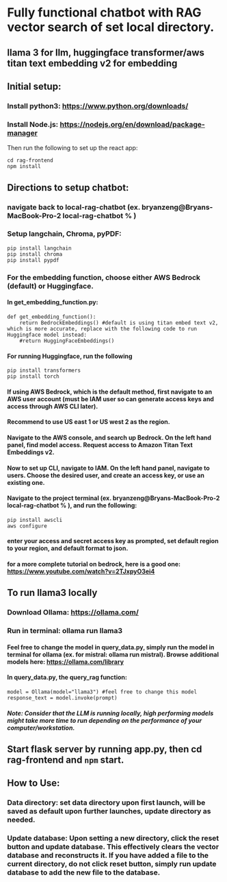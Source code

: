 # Fully functional chatbot with RAG vector search of set local directory.
## llama 3 for llm, huggingface transformer/aws titan text embedding v2 for embedding

## Initial setup:
### Install python3: https://www.python.org/downloads/
### Install Node.js: https://nodejs.org/en/download/package-manager

Then run the following to set up the react app:
```
cd rag-frontend
npm install
```


## Directions to setup chatbot:
### navigate back to local-rag-chatbot (ex. bryanzeng@Bryans-MacBook-Pro-2 local-rag-chatbot % )
### Setup langchain, Chroma, pyPDF:
```
pip install langchain
pip install chroma
pip install pypdf
```
### For the embedding function, choose either AWS Bedrock (default) or Huggingface. 
#### In get_embedding_function.py:
```
def get_embedding_function():
    return BedrockEmbeddings() #default is using titan embed text v2, which is more accurate, replace with the following code to run Huggingface model instead:
    #return HuggingFaceEmbeddings()

```

#### For running Huggingface, run the following
```
pip install transformers
pip install torch
```
#### If using AWS Bedrock, which is the default method, first navigate to an AWS user account (must be IAM user so can generate access keys and access through AWS CLI later).
#### Recommend to use US east 1 or US west 2 as the region.
#### Navigate to the AWS console, and search up Bedrock. On the left hand panel, find model access. Request access to Amazon Titan Text Embeddings v2.
#### Now to set up CLI, navigate to IAM. On the left hand panel, navigate to users. Choose the desired user, and create an access key, or use an existing one.
#### Navigate to the project terminal (ex. bryanzeng@Bryans-MacBook-Pro-2 local-rag-chatbot % ), and run the following:
```
pip install awscli
aws configure
```
#### enter your access and secret access key as prompted, set default region to your region, and default format to json.
#### for a more complete tutorial on bedrock, here is a good one: https://www.youtube.com/watch?v=2TJxpyO3ei4

## To run llama3 locally
### Download Ollama: https://ollama.com/
### Run in terminal: ollama run llama3
#### Feel free to change the model in query_data.py, simply run the model in terminal for ollama (ex. for mistral: ollama run mistral). Browse additional models here: https://ollama.com/library
#### In query_data.py, the query_rag function:
```
model = Ollama(model="llama3") #feel free to change this model
response_text = model.invoke(prompt)
```
##### Note: Consider that the LLM is running locally, high performing models might take more time to run depending on the performance of your computer/workstation.

## Start flask server by running app.py, then cd rag-frontend and `npm` start.

## How to Use:
### Data directory: set data directory upon first launch, will be saved as default upon further launches, update directory as needed.
### Update database: Upon setting a new directory, click the reset button and update database. This effectively clears the vector database and reconstructs it. If you have added a file to the current directory, do not click reset button, simply run update database to add the new file to the database.

